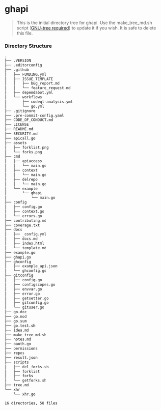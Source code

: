 # ghapi

> This is the initial directory tree for ghapi. Use the make_tree_md.sh script ([GNU-tree required][get_tree]) to update it if you wish. It is safe to delete this file.

### Directory Structure

```sh
.
├── .VERSION
├── .editorconfig
├── .github
│   ├── FUNDING.yml
│   ├── ISSUE_TEMPLATE
│   │   ├── bug_report.md
│   │   └── feature_request.md
│   ├── dependabot.yml
│   └── workflows
│       ├── codeql-analysis.yml
│       └── go.yml
├── .gitignore
├── .pre-commit-config.yaml
├── CODE_OF_CONDUCT.md
├── LICENSE
├── README.md
├── SECURITY.md
├── apicall.go
├── assets
│   ├── forklist.png
│   └── forks.png
├── cmd
│   ├── apiaccess
│   │   └── main.go
│   ├── context
│   │   └── main.go
│   ├── delrepo
│   │   └── main.go
│   └── example
│       └── ghapi
│           └── main.go
├── config
│   ├── config.go
│   ├── context.go
│   └── errors.go
├── contributing.md
├── coverage.txt
├── docs
│   ├── _config.yml
│   ├── docs.md
│   ├── index.html
│   └── template.md
├── example.go
├── ghapi.go
├── ghconfig
│   ├── example_api.json
│   └── ghconfig.go
├── gitconfig
│   ├── config.go
│   ├── configscopes.go
│   ├── envvar.go
│   ├── error.go
│   ├── getsetter.go
│   ├── gitconfig.go
│   └── gituser.go
├── go.doc
├── go.mod
├── go.sum
├── go.test.sh
├── idea.md
├── make_tree_md.sh
├── notes.md
├── oauth.go
├── permissions
├── repos
├── result.json
├── scripts
│   ├── del_forks.sh
│   ├── forklist
│   ├── forks
│   └── getforks.sh
├── tree.md
└── xhr
    └── xhr.go

16 directories, 58 files
```

[get_tree]: (http://mama.indstate.edu/users/ice/tree/)
